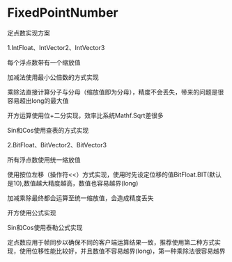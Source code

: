 # FixedPointNumber

定点数实现方案

1.IntFloat、IntVector2、IntVector3

  每个浮点数带有一个缩放值
  
  加减法使用最小公倍数的方式实现
  
  乘除法直接计算分子与分母（缩放值即为分母），精度不会丢失，带来的问题是很容易超出long的最大值
  
  开方运算使用位+二分实现，效率比系统Mathf.Sqrt差很多
  
  Sin和Cos使用查表的方式实现
  
2.BitFloat、BitVector2、BitVector3

  所有浮点数使用统一缩放值
  
  使用按位左移（操作符<<）方式实现，使用时先设定位移的值BitFloat.BIT(默认是10),数值越大精度越高，数值也容易越界(long)
  
  加减乘除最终都会运算至统一缩放值，会造成精度丢失
  
  开方使用公式实现
  
  Sin和Cos使用泰勒公式实现
  
定点数应用于帧同步以确保不同的客户端运算结果一致，推荐使用第二种方式实现，使用位移性能比较好，并且数值不容易越界(long)，第一种乘除法很容易越界
  